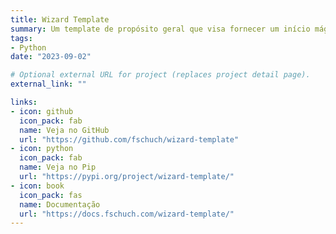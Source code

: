 ```yaml
---
title: Wizard Template
summary: Um template de propósito geral que visa fornecer um início mágico para qualquer projeto Python
tags:
- Python
date: "2023-09-02"

# Optional external URL for project (replaces project detail page).
external_link: ""

links:
- icon: github
  icon_pack: fab
  name: Veja no GitHub
  url: "https://github.com/fschuch/wizard-template"
- icon: python
  icon_pack: fab
  name: Veja no Pip
  url: "https://pypi.org/project/wizard-template/"
- icon: book
  icon_pack: fas
  name: Documentação
  url: "https://docs.fschuch.com/wizard-template/"
---
```

